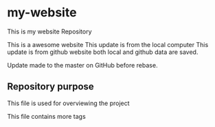 # my-website
This is my website Repository

This is a awesome website
This update is from the local computer
This update is from github website
both local and github data are saved.

Update made to the master on GitHub before rebase.

## Repository purpose
This file is used for overviewing the project

This file contains more tags
